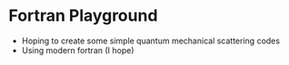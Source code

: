 # Fortran Playground

* Hoping to create some simple quantum mechanical scattering codes
* Using modern fortran (I hope)
